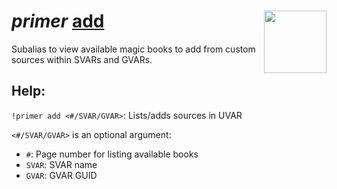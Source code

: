 <h1><i>primer</i> <u>add</u><img align="right" src="../../../Images/image.png" width="100px"></h1>

Subalias to view available magic books to add from custom sources within SVARs and GVARs.

## Help:
`!primer add <#/SVAR/GVAR>`: Lists/adds sources in UVAR

`<#/SVAR/GVAR>` is an optional argument:
- `#`: Page number for listing available books
- `SVAR`: SVAR name
- `GVAR`: GVAR GUID